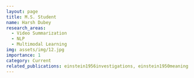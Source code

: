 ```yaml
---
layout: page
title: M.S. Student
name: Harsh Dubey
research_areas:
  - Video Summarization
  - NLP
  - Multimodal Learning
img: assets/img/12.jpg
importance: 1
category: Current
related_publications: einstein1956investigations, einstein1950meaning
---
```

